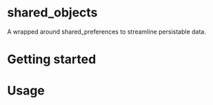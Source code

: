 # shared_objects

A wrapped around shared_preferences to streamline persistable data.

# Getting started

# Usage